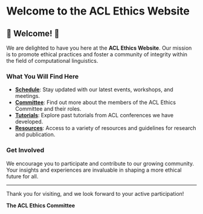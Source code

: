 # Welcome to the ACL Ethics Website

## 🌟 Welcome! 🌟

We are delighted to have you here at the **ACL Ethics Website**. Our mission is to promote ethical practices and foster a community of integrity within the field of computational linguistics.

### What You Will Find Here

- **[Schedule](https://acl-org.github.io/ethics-website/schedule/)**: Stay updated with our latest events, workshops, and meetings.
- **[Committee](https://acl-org.github.io/ethics-website/committee/)**: Find out more about the members of the ACL Ethics Committee and their roles.
- **[Tutorials](https://acl-org.github.io/ethics-website/tutorials/)**: Explore past tutorials from ACL conferences we have developed.
- **[Resources](https://acl-org.github.io/ethics-website/resources/)**: Access to a variety of resources and guidelines for research and publication.

### Get Involved

We encourage you to participate and contribute to our growing community. Your insights and experiences are invaluable in shaping a more ethical future for all.

---

Thank you for visiting, and we look forward to your active participation!

**The ACL Ethics Committee**
